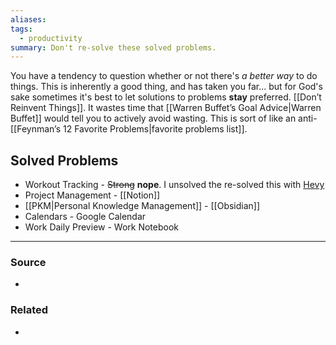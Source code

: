 ```yaml
---
aliases: 
tags:
  - productivity
summary: Don't re-solve these solved problems.
---
```

You have a tendency to question whether or not there's *a better way* to do things. This is inherently a good thing, and has taken you far... but for God's sake sometimes it's best to let solutions to problems **stay** preferred. [[Don’t Reinvent Things]]. It wastes time that [[Warren Buffet’s Goal Advice|Warren Buffet]] would tell you to actively avoid wasting. This is sort of like an anti-[[Feynman’s 12 Favorite Problems|favorite problems list]]. 

## Solved Problems
- Workout Tracking - ~~Strong~~ **nope**. I unsolved the re-solved this with [Hevy](http://hevyapp.com/)
- Project Management - [[Notion]]
- [[PKM|Personal Knowledge Management]] - [[Obsidian]]
- Calendars - Google Calendar
- Work Daily Preview - Work Notebook

---
### Source
- 

### Related
* 